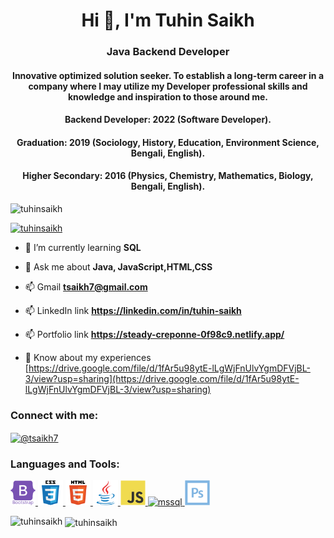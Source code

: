 <h1 align="center">Hi 👋, I'm Tuhin Saikh</h1>
<h3 align="center">Java Backend Developer</h3>
<h4 align="center">Innovative optimized solution seeker. To establish a long-term career in a company where I may utilize my Developer professional skills and knowledge and inspiration to those around me.</h4>
  
<h4 align="center">Backend Developer: 2022 (Software Developer).</h4>
<h4 align="center">Graduation: 2019 (Sociology, History, Education, Environment Science, Bengali, English).</h4>
<h4 align="center">Higher Secondary: 2016 (Physics, Chemistry, Mathematics, Biology, Bengali, English).</h4>

<p align="left"> <img src="https://komarev.com/ghpvc/?username=tuhinsaikh&label=Profile%20views&color=0e75b6&style=flat" alt="tuhinsaikh" /> </p>

<p align="left"> <a href="https://github.com/ryo-ma/github-profile-trophy"><img src="https://github-profile-trophy.vercel.app/?username=tuhinsaikh" alt="tuhinsaikh" /></a> </p>

- 🌱 I’m currently learning **SQL**

- 💬 Ask me about **Java, JavaScript,HTML,CSS**

- 📫 Gmail **tsaikh7@gmail.com**
- 📫 LinkedIn link **https://linkedin.com/in/tuhin-saikh**
- 📫 Portfolio link **https://steady-creponne-0f98c9.netlify.app/**

- 📄 Know about my experiences [https://drive.google.com/file/d/1fAr5u98ytE-lLgWjFnUlvYgmDFVjBL-3/view?usp=sharing](https://drive.google.com/file/d/1fAr5u98ytE-lLgWjFnUlvYgmDFVjBL-3/view?usp=sharing)

<h3 align="left">Connect with me:</h3>
<p align="left">
<a href="https://www.hackerearth.com/@tsaikh7" target="blank"><img align="center" src="https://raw.githubusercontent.com/rahuldkjain/github-profile-readme-generator/master/src/images/icons/Social/hackerearth.svg" alt="@tsaikh7" height="30" width="40" /></a>
</p>

<h3 align="left">Languages and Tools:</h3>
<p align="left"> <a href="https://getbootstrap.com" target="_blank" rel="noreferrer"> <img src="https://raw.githubusercontent.com/devicons/devicon/master/icons/bootstrap/bootstrap-plain-wordmark.svg" alt="bootstrap" width="40" height="40"/> </a> <a href="https://www.w3schools.com/css/" target="_blank" rel="noreferrer"> <img src="https://raw.githubusercontent.com/devicons/devicon/master/icons/css3/css3-original-wordmark.svg" alt="css3" width="40" height="40"/> </a> <a href="https://www.w3.org/html/" target="_blank" rel="noreferrer"> <img src="https://raw.githubusercontent.com/devicons/devicon/master/icons/html5/html5-original-wordmark.svg" alt="html5" width="40" height="40"/> </a> <a href="https://www.java.com" target="_blank" rel="noreferrer"> <img src="https://raw.githubusercontent.com/devicons/devicon/master/icons/java/java-original.svg" alt="java" width="40" height="40"/> </a> <a href="https://developer.mozilla.org/en-US/docs/Web/JavaScript" target="_blank" rel="noreferrer"> <img src="https://raw.githubusercontent.com/devicons/devicon/master/icons/javascript/javascript-original.svg" alt="javascript" width="40" height="40"/> </a> <a href="https://www.microsoft.com/en-us/sql-server" target="_blank" rel="noreferrer"> <img src="https://www.svgrepo.com/show/303229/microsoft-sql-server-logo.svg" alt="mssql" width="40" height="40"/> </a> <a href="https://www.photoshop.com/en" target="_blank" rel="noreferrer"> <img src="https://raw.githubusercontent.com/devicons/devicon/master/icons/photoshop/photoshop-line.svg" alt="photoshop" width="40" height="40"/> </a> </p>

<p><img align="left" src="https://github-readme-stats.vercel.app/api/top-langs?username=tuhinsaikh&show_icons=true&locale=en&layout=compact" alt="tuhinsaikh" /></p>

<p>&nbsp;<img align="center" src="https://github-readme-stats.vercel.app/api?username=tuhinsaikh&show_icons=true&locale=en" alt="tuhinsaikh" /></p>

